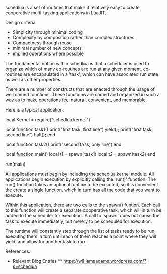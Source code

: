 schedlua is a set of routines that make it relatively easy to create cooperative
multi-tasking applications in LuaJIT.

Design criteria
- Simplicity through minimal coding
- Complexity by composition rather than complex structures
- Compactness through reuse
- minimal number of new concepts
- implied operations where possible

The fundamental notion within schedlua is that a scheduler is used to organize which 
of many co-routines are run at any given moment.  co-routines are encapsulated
in a 'task', which can have associated run state as well as other properties.

There are a number of constructs that are enacted through the usage of well named
functions.  These functions are named and organized in such a way as to make
operations feel natural, convenient, and memorable.


Here is a typical application:

local Kernel = require("schedlua.kernel")


local function task1()
	print("first task, first line")
	yield();
	print("first task, second line")
	halt();
end

local function task2()
	print("second task, only line")
end

local function main()
	local t1 = spawn(task1)
	local t2 = spawn(task2)
end

run(main)


All applications must begin by including the schedlua.kernel module.
All applications begin execution by explicitly calling the 'run()' function.
The run() function takes an optional funtion to be executed, so it is 
convenient the create a single function, which in turn has all the code
that you want to execute.

Within this application, there are two calls to the spawn() funtion.  Each
call to this function will create a separate cooperative task, which will 
in turn be added to the scheduler for execution.  A call to 'spawn' does
not cause the task to execute immediately, but merely to be scheduled for execution.

The runtime will constantly step through the list of tasks ready to be run, 
executing them in turn until each of them reaches a point where they will
yield, and allow for another task to run.



References:
* Relevant Blog Entries
** https://williamaadams.wordpress.com/?s=schedlua